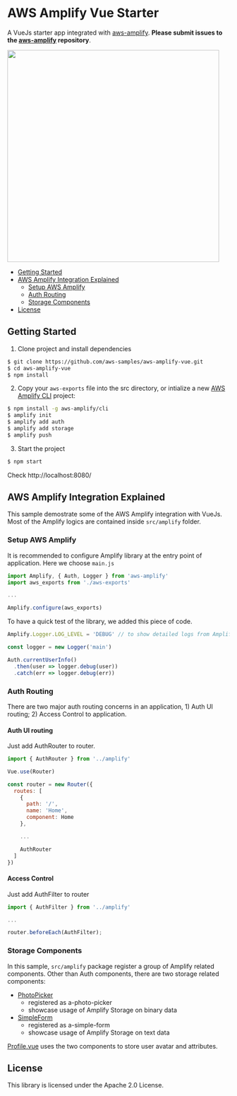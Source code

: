 # AWS Amplify Vue Starter

A VueJs starter app integrated with [aws-amplify](https://github.com/aws/aws-amplify). **Please submit issues to the [aws-amplify](https://github.com/aws/aws-amplify/issues) repository**.

<img src="docs/assets/img/aws-amplify-vue-sample.png" width="480px" />

* [Getting Started](#getting-started)
* [AWS Amplify Integration Explained](#aws-amplify-integration-explained)
  - [Setup AWS Amplify](#setup-aws-amplify)
  - [Auth Routing](#auth-routing)
  - [Storage Components](#storage-components)
* [License](#license)

## Getting Started

1. Clone project and install dependencies    

```bash
$ git clone https://github.com/aws-samples/aws-amplify-vue.git
$ cd aws-amplify-vue
$ npm install
```

2. Copy your `aws-exports` file into the src directory, or intialize a new [AWS Amplify CLI](https://github.com/aws-amplify/amplify-cli) project:

```bash
$ npm install -g aws-amplify/cli
$ amplify init
$ amplify add auth
$ amplify add storage
$ amplify push
```

3. Start the project    

```bash
$ npm start
```

Check http://localhost:8080/

## AWS Amplify Integration Explained

This sample demostrate some of the AWS Amplify integration with VueJs. Most of the Amplify logics are contained inside `src/amplify` folder.

### Setup AWS Amplify

It is recommended to configure Amplify library at the entry point of application. Here we choose `main.js`

```js
import Amplify, { Auth, Logger } from 'aws-amplify'
import aws_exports from './aws-exports'

...

Amplify.configure(aws_exports)
```

To have a quick test of the library, we added this piece of code.

```js
Amplify.Logger.LOG_LEVEL = 'DEBUG' // to show detailed logs from Amplify library

const logger = new Logger('main')

Auth.currentUserInfo()
  .then(user => logger.debug(user))
  .catch(err => logger.debug(err))
```

### Auth Routing

There are two major auth routing concerns in an application, 1) Auth UI routing; 2) Access Control to application.

#### Auth UI routing

Just add AuthRouter to router.

```js
import { AuthRouter } from '../amplify'

Vue.use(Router)

const router = new Router({
  routes: [
    {
      path: '/',
      name: 'Home',
      component: Home
    },

    ...

    AuthRouter
  ]
})

```

#### Access Control

Just add AuthFilter to router

```js
import { AuthFilter } from '../amplify'

...

router.beforeEach(AuthFilter);
```

### Storage Components

In this sample, `src/amplify` package register a group of Amplify related components. Other than Auth components, there are two storage related components:

* [PhotoPicker](https://github.com/aws-samples/aws-amplify-vue-sample/blob/master/src/amplify/components/storage/PhotoPicker.vue)
  - registered as a-photo-picker
  - showcase usage of Amplify Storage on binary data
* [SimpleForm](https://github.com/aws-samples/aws-amplify-vue-sample/blob/master/src/amplify/components/storage/SimpleForm.vue)
  - registered as a-simple-form
  - showcase usage of Amplify Storage on text data

[Profile.vue](https://github.com/aws-samples/aws-amplify-vue-sample/blob/master/src/components/Profile.vue) uses the two components to store user avatar and attributes.

## License

This library is licensed under the Apache 2.0 License. 
